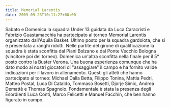 ```yaml
---
title: Memorial Larentis
date: 2009-09-23T10:11:27+00:00
---
```

Sabato e Domenica la squadra Under 13 guidata da Luca Caracristi e Fabrizio Guastamacchia ha partecipato al torneo Memorial Larentis organizzato dall'Aquila Basket. Ultimo posto per la squadra gardolota, che si è presentata a ranghi ridotti. Nelle partite del girone di qualificazione la squadra è stata sconfitta dal Piani Bolzano e dal Ponte Vecchio Bologna (vincitore poi del torneo). Domenica un'altra sconfitta nella finale per il 5° posto contro la Buster Verona. Una buona esperienza comunque che ha dato modo ai nostri giocatori di "assaggiare" il campo e ha fornito valide indicazioni per il lavoro in allenamento. Questi gli atleti che hanno partecipato al torneo: Michael Dalla Betta, Filippo Tonina, Mattia Pedri, Matteo Postal, Luca Di Cataldo, Tommaso Bosetti, Djorje Simic, Andrea Demattè e Thomas Spagnolo. Fondamentale è stata la presenza degli Esordienti Luca Conti, Marco Felicetti e Manuel Facchin, che ben hanno figurato in campo.